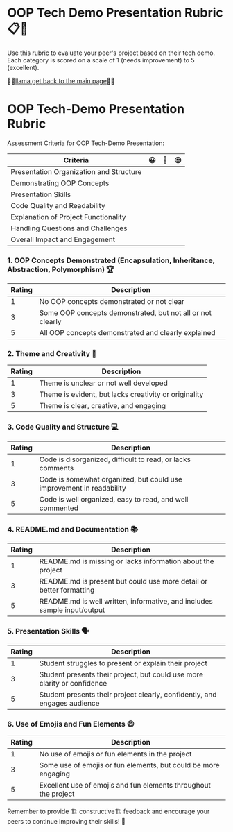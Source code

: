# OOP Tech Demo Presentation Rubric 📋🌟

Use this rubric to evaluate your peer's project based on their tech demo. Each category is scored on a scale of 1 (needs improvement) to 5 (excellent).

🦙🦙[llama get back to the main page](https://kyle1james.github.io/oopCapstone2023/)🦙🦙

# OOP Tech-Demo Presentation Rubric

Assessment Criteria for OOP Tech-Demo Presentation:

| Criteria                                   | 😀                   | 🙂                   | 😐                   |
|--------------------------------------------|---------------------|---------------------|---------------------|
| Presentation Organization and Structure    |                     |                     |                     |
| Demonstrating OOP Concepts                  |                     |                     |                     |
| Presentation Skills                        |                     |                     |                     |
| Code Quality and Readability                |                     |                     |                     |
| Explanation of Project Functionality        |                     |                     |                     |
| Handling Questions and Challenges           |                     |                     |                     |
| Overall Impact and Engagement               |                     |                     |                     |



### 1. OOP Concepts Demonstrated (Encapsulation, Inheritance, Abstraction, Polymorphism) 🏆

| Rating | Description                                                            |
|--------|------------------------------------------------------------------------|
|   1    | No OOP concepts demonstrated or not clear                               |
|   3    | Some OOP concepts demonstrated, but not all or not clearly              |
|   5    | All OOP concepts demonstrated and clearly explained                     |

### 2. Theme and Creativity 🎨

| Rating | Description                                                            |
|--------|------------------------------------------------------------------------|
|   1    | Theme is unclear or not well developed                                  |
|   3    | Theme is evident, but lacks creativity or originality                   |
|   5    | Theme is clear, creative, and engaging                                  |

### 3. Code Quality and Structure 💻

| Rating | Description                                                            |
|--------|------------------------------------------------------------------------|
|   1    | Code is disorganized, difficult to read, or lacks comments              |
|   3    | Code is somewhat organized, but could use improvement in readability    |
|   5    | Code is well organized, easy to read, and well commented                |

### 4. README.md and Documentation 📚

| Rating | Description                                                            |
|--------|------------------------------------------------------------------------|
|   1    | README.md is missing or lacks information about the project             |
|   3    | README.md is present but could use more detail or better formatting     |
|   5    | README.md is well written, informative, and includes sample input/output|

### 5. Presentation Skills 🗣

| Rating | Description                                                            |
|--------|------------------------------------------------------------------------|
|   1    | Student struggles to present or explain their project                   |
|   3    | Student presents their project, but could use more clarity or confidence|
|   5    | Student presents their project clearly, confidently, and engages audience|

### 6. Use of Emojis and Fun Elements 😄

| Rating | Description                                                            |
|--------|------------------------------------------------------------------------|
|   1    | No use of emojis or fun elements in the project                         |
|   3    | Some use of emojis or fun elements, but could be more engaging          |
|   5    | Excellent use of emojis and fun elements throughout the project         |

Remember to provide 🏗️ constructive🏗️ feedback and encourage your peers to continue improving their skills! 🌟

